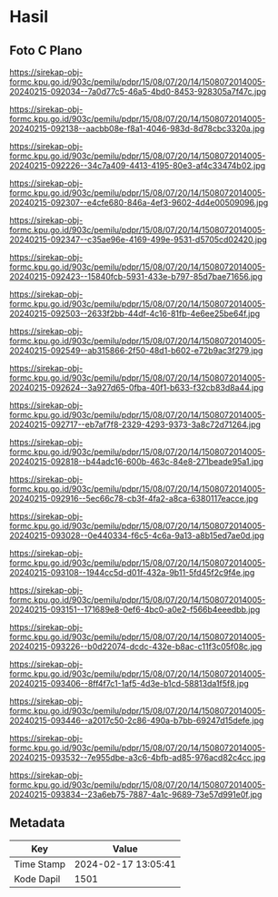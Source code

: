 # Hasil

## Foto C Plano

https://sirekap-obj-formc.kpu.go.id/903c/pemilu/pdpr/15/08/07/20/14/1508072014005-20240215-092034--7a0d77c5-46a5-4bd0-8453-928305a7f47c.jpg

https://sirekap-obj-formc.kpu.go.id/903c/pemilu/pdpr/15/08/07/20/14/1508072014005-20240215-092138--aacbb08e-f8a1-4046-983d-8d78cbc3320a.jpg

https://sirekap-obj-formc.kpu.go.id/903c/pemilu/pdpr/15/08/07/20/14/1508072014005-20240215-092226--34c7a409-4413-4195-80e3-af4c33474b02.jpg

https://sirekap-obj-formc.kpu.go.id/903c/pemilu/pdpr/15/08/07/20/14/1508072014005-20240215-092307--e4cfe680-846a-4ef3-9602-4d4e00509096.jpg

https://sirekap-obj-formc.kpu.go.id/903c/pemilu/pdpr/15/08/07/20/14/1508072014005-20240215-092347--c35ae96e-4169-499e-9531-d5705cd02420.jpg

https://sirekap-obj-formc.kpu.go.id/903c/pemilu/pdpr/15/08/07/20/14/1508072014005-20240215-092423--15840fcb-5931-433e-b797-85d7bae71656.jpg

https://sirekap-obj-formc.kpu.go.id/903c/pemilu/pdpr/15/08/07/20/14/1508072014005-20240215-092503--2633f2bb-44df-4c16-81fb-4e6ee25be64f.jpg

https://sirekap-obj-formc.kpu.go.id/903c/pemilu/pdpr/15/08/07/20/14/1508072014005-20240215-092549--ab315866-2f50-48d1-b602-e72b9ac3f279.jpg

https://sirekap-obj-formc.kpu.go.id/903c/pemilu/pdpr/15/08/07/20/14/1508072014005-20240215-092624--3a927d65-0fba-40f1-b633-f32cb83d8a44.jpg

https://sirekap-obj-formc.kpu.go.id/903c/pemilu/pdpr/15/08/07/20/14/1508072014005-20240215-092717--eb7af7f8-2329-4293-9373-3a8c72d71264.jpg

https://sirekap-obj-formc.kpu.go.id/903c/pemilu/pdpr/15/08/07/20/14/1508072014005-20240215-092818--b44adc16-600b-463c-84e8-271beade95a1.jpg

https://sirekap-obj-formc.kpu.go.id/903c/pemilu/pdpr/15/08/07/20/14/1508072014005-20240215-092916--5ec66c78-cb3f-4fa2-a8ca-6380117eacce.jpg

https://sirekap-obj-formc.kpu.go.id/903c/pemilu/pdpr/15/08/07/20/14/1508072014005-20240215-093028--0e440334-f6c5-4c6a-9a13-a8b15ed7ae0d.jpg

https://sirekap-obj-formc.kpu.go.id/903c/pemilu/pdpr/15/08/07/20/14/1508072014005-20240215-093108--1944cc5d-d01f-432a-9b11-5fd45f2c9f4e.jpg

https://sirekap-obj-formc.kpu.go.id/903c/pemilu/pdpr/15/08/07/20/14/1508072014005-20240215-093151--171689e8-0ef6-4bc0-a0e2-f566b4eeedbb.jpg

https://sirekap-obj-formc.kpu.go.id/903c/pemilu/pdpr/15/08/07/20/14/1508072014005-20240215-093226--b0d22074-dcdc-432e-b8ac-c11f3c05f08c.jpg

https://sirekap-obj-formc.kpu.go.id/903c/pemilu/pdpr/15/08/07/20/14/1508072014005-20240215-093406--8ff4f7c1-1af5-4d3e-b1cd-58813da1f5f8.jpg

https://sirekap-obj-formc.kpu.go.id/903c/pemilu/pdpr/15/08/07/20/14/1508072014005-20240215-093446--a2017c50-2c86-490a-b7bb-69247d15defe.jpg

https://sirekap-obj-formc.kpu.go.id/903c/pemilu/pdpr/15/08/07/20/14/1508072014005-20240215-093532--7e955dbe-a3c6-4bfb-ad85-976acd82c4cc.jpg

https://sirekap-obj-formc.kpu.go.id/903c/pemilu/pdpr/15/08/07/20/14/1508072014005-20240215-093834--23a6eb75-7887-4a1c-9689-73e57d991e0f.jpg


## Metadata

| Key        | Value               |
| ---------- | ------------------- |
| Time Stamp | 2024-02-17 13:05:41 |
| Kode Dapil | 1501                |



